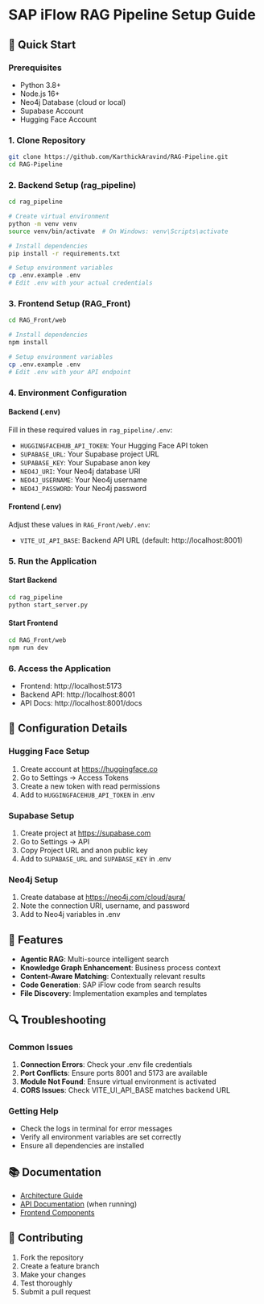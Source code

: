 # SAP iFlow RAG Pipeline Setup Guide

## 🚀 Quick Start

### Prerequisites
- Python 3.8+
- Node.js 16+
- Neo4j Database (cloud or local)
- Supabase Account
- Hugging Face Account

### 1. Clone Repository
```bash
git clone https://github.com/KarthickAravind/RAG-Pipeline.git
cd RAG-Pipeline
```

### 2. Backend Setup (rag_pipeline)
```bash
cd rag_pipeline

# Create virtual environment
python -m venv venv
source venv/bin/activate  # On Windows: venv\Scripts\activate

# Install dependencies
pip install -r requirements.txt

# Setup environment variables
cp .env.example .env
# Edit .env with your actual credentials
```

### 3. Frontend Setup (RAG_Front)
```bash
cd RAG_Front/web

# Install dependencies
npm install

# Setup environment variables
cp .env.example .env
# Edit .env with your API endpoint
```

### 4. Environment Configuration

#### Backend (.env)
Fill in these required values in `rag_pipeline/.env`:
- `HUGGINGFACEHUB_API_TOKEN`: Your Hugging Face API token
- `SUPABASE_URL`: Your Supabase project URL
- `SUPABASE_KEY`: Your Supabase anon key
- `NEO4J_URI`: Your Neo4j database URI
- `NEO4J_USERNAME`: Your Neo4j username
- `NEO4J_PASSWORD`: Your Neo4j password

#### Frontend (.env)
Adjust these values in `RAG_Front/web/.env`:
- `VITE_UI_API_BASE`: Backend API URL (default: http://localhost:8001)

### 5. Run the Application

#### Start Backend
```bash
cd rag_pipeline
python start_server.py
```

#### Start Frontend
```bash
cd RAG_Front/web
npm run dev
```

### 6. Access the Application
- Frontend: http://localhost:5173
- Backend API: http://localhost:8001
- API Docs: http://localhost:8001/docs

## 🔧 Configuration Details

### Hugging Face Setup
1. Create account at https://huggingface.co
2. Go to Settings → Access Tokens
3. Create a new token with read permissions
4. Add to `HUGGINGFACEHUB_API_TOKEN` in .env

### Supabase Setup
1. Create project at https://supabase.com
2. Go to Settings → API
3. Copy Project URL and anon public key
4. Add to `SUPABASE_URL` and `SUPABASE_KEY` in .env

### Neo4j Setup
1. Create database at https://neo4j.com/cloud/aura/
2. Note the connection URI, username, and password
3. Add to Neo4j variables in .env

## 🎯 Features

- **Agentic RAG**: Multi-source intelligent search
- **Knowledge Graph Enhancement**: Business process context
- **Content-Aware Matching**: Contextually relevant results
- **Code Generation**: SAP iFlow code from search results
- **File Discovery**: Implementation examples and templates

## 🔍 Troubleshooting

### Common Issues
1. **Connection Errors**: Check your .env file credentials
2. **Port Conflicts**: Ensure ports 8001 and 5173 are available
3. **Module Not Found**: Ensure virtual environment is activated
4. **CORS Issues**: Check VITE_UI_API_BASE matches backend URL

### Getting Help
- Check the logs in terminal for error messages
- Verify all environment variables are set correctly
- Ensure all dependencies are installed

## 📚 Documentation
- [Architecture Guide](rag_pipeline/docs/architecture.md)
- [API Documentation](http://localhost:8001/docs) (when running)
- [Frontend Components](RAG_Front/docs/)

## 🤝 Contributing
1. Fork the repository
2. Create a feature branch
3. Make your changes
4. Test thoroughly
5. Submit a pull request
